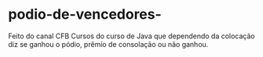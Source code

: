 # podio-de-vencedores-
Feito do canal CFB Cursos do curso de Java que dependendo da colocação diz se ganhou o pódio,  prêmio de consolação ou não ganhou.
